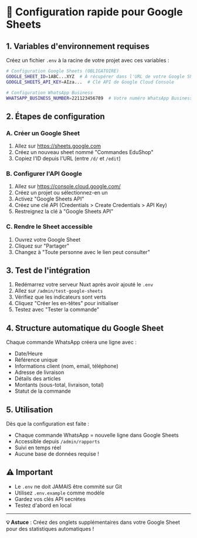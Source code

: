 # 🚀 Configuration rapide pour Google Sheets

## 1. Variables d'environnement requises

Créez un fichier `.env` à la racine de votre projet avec ces variables :

```bash
# Configuration Google Sheets (OBLIGATOIRE)
GOOGLE_SHEET_ID=1ABC...XYZ  # À récupérer dans l'URL de votre Google Sheet
GOOGLE_SHEETS_API_KEY=AIza...  # Clé API de Google Cloud Console

# Configuration WhatsApp Business
WHATSAPP_BUSINESS_NUMBER=221123456789  # Votre numéro WhatsApp Business
```

## 2. Étapes de configuration

### A. Créer un Google Sheet

1. Allez sur https://sheets.google.com
2. Créez un nouveau sheet nommé "Commandes EduShop"
3. Copiez l'ID depuis l'URL (entre `/d/` et `/edit`)

### B. Configurer l'API Google

1. Allez sur https://console.cloud.google.com/
2. Créez un projet ou sélectionnez-en un
3. Activez "Google Sheets API"
4. Créez une clé API (Credentials > Create Credentials > API Key)
5. Restreignez la clé à "Google Sheets API"

### C. Rendre le Sheet accessible

1. Ouvrez votre Google Sheet
2. Cliquez sur "Partager"
3. Changez à "Toute personne avec le lien peut consulter"

## 3. Test de l'intégration

1. Redémarrez votre serveur Nuxt après avoir ajouté le `.env`
2. Allez sur `/admin/test-google-sheets`
3. Vérifiez que les indicateurs sont verts
4. Cliquez "Créer les en-têtes" pour initialiser
5. Testez avec "Tester la commande"

## 4. Structure automatique du Google Sheet

Chaque commande WhatsApp créera une ligne avec :

- Date/Heure
- Référence unique
- Informations client (nom, email, téléphone)
- Adresse de livraison
- Détails des articles
- Montants (sous-total, livraison, total)
- Statut de la commande

## 5. Utilisation

Dès que la configuration est faite :

- Chaque commande WhatsApp = nouvelle ligne dans Google Sheets
- Accessible depuis `/admin/rapports`
- Suivi en temps réel
- Aucune base de données requise !

## ⚠️ Important

- Le `.env` ne doit JAMAIS être commité sur Git
- Utilisez `.env.example` comme modèle
- Gardez vos clés API secrètes
- Testez d'abord en local

---

**💡 Astuce** : Créez des onglets supplémentaires dans votre Google Sheet pour des statistiques automatiques !
